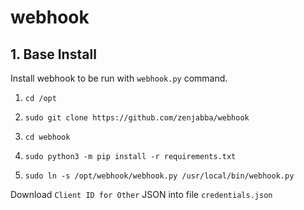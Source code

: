 # webhook

## 1. Base Install

Install webhook to be run with `webhook.py` command.

1. `cd /opt`

2. `sudo git clone https://github.com/zenjabba/webhook`

3. `cd webhook`

4. `sudo python3 -m pip install -r requirements.txt`

5. `sudo ln -s /opt/webhook/webhook.py /usr/local/bin/webhook.py`

Download `Client ID for Other` JSON into file `credentials.json`


